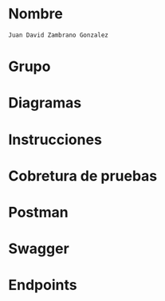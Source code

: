 # Nombre
    Juan David Zambrano Gonzalez

# Grupo

# Diagramas 


# Instrucciones 


# Cobretura de pruebas

# Postman

# Swagger 

# Endpoints